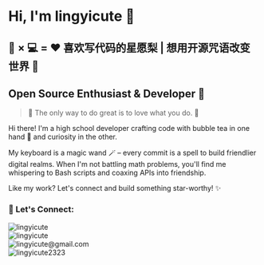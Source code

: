 # Hi, I'm lingyicute 👋

## 🍐 × 💻 = ❤️ 喜欢写代码的星愿梨 | 想用开源咒语改变世界 🌟

## Open Source Enthusiast & Developer 🥰

> 📝 The only way to do great is to love what you do. 💖

Hi there! I'm a high school developer crafting code with bubble tea in one hand 🧋 and curiosity in the other.

My keyboard is a magic wand 🪄 – every commit is a spell to build friendlier digital realms. When I'm not battling math problems, you'll find me whispering to Bash scripts and coaxing APIs into friendship.

Like my work? Let's connect and build something star-worthy! ✨

### 🚀 Let's Connect: 

<div>
    <a href="https://github.com/lingyicute" target="_blank" style="text-decoration: none">
        <img src="https://img.shields.io/badge/GitHub-181717?style=for-the-badge&logo=github&logoColor=white" style="display: inline-block;" alt="lingyicute" />
    </a>
</div>
<div>
    <a href="https://92li.uk" target="_blank" style="text-decoration: none">
        <img src="https://img.shields.io/badge/Website-000000?style=for-the-badge&logoColor=white" style="display: inline-block;" alt="lingyicute" />
    </a>
</div>
<div>
    <a href="mailto:lingyicute@gmail.com" target="_blank" style="text-decoration: none">
        <img src="https://img.shields.io/badge/Gmail-D14836?style=for-the-badge&logo=gmail&logoColor=white" style="display: inline-block;" alt="lingyicute@gmail.com" />
    </a>
</div>
<div>
    <a href="https://t.me/lingyicute2323" target="_blank" style="text-decoration: none">
        <img src="https://img.shields.io/badge/Telegram-26A5E4?style=for-the-badge&logo=telegram&logoColor=white" style="display: inline-block;" alt="lingyicute2323" />
    </a>
</div>
